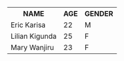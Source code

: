 <table>
<tr>
<th>NAME</th>
<th>AGE</th>
<th>GENDER</th>
</tr>
<tr>
<td>Eric Karisa</td>
<td>22</td>
<td>M</td>
</tr>
<tr>
<td>Lilian Kigunda</td>
<td>25</td>
<td>F</td>
</tr>
<tr>
<td>Mary Wanjiru</td>
<td>23</td>
<td>F</td>
</tr>